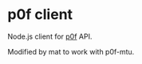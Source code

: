 p0f client
==========

Node.js client for [p0f](http://lcamtuf.coredump.cx/p0f3/) API.

Modified by mat to work with p0f-mtu.
